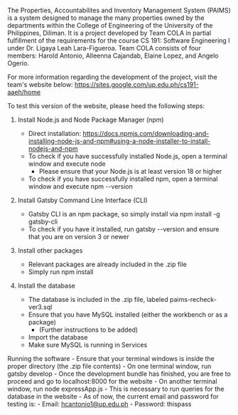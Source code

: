 The Properties, Accountabilites and Inventory Management System (PAIMS) is a system designed to manage the many properties owned by the departments within the College of Engineering of the University of the Philippines, Diliman. It is a project developed by Team COLA in partial fulfillment of the requirements for the course CS 191: Software Engineering I under Dr. Ligaya Leah Lara-Figueroa. Team COLA consists of four members: Harold Antonio, Alleenna Cajandab, Elaine Lopez, and Angelo Ogerio. 


For more information regarding the development of the project, visit the team's website below:
https://sites.google.com/up.edu.ph/cs191-aaeh/home


To test this version of the website, please heed the following steps:

1. Install Node.js and Node Package Manager (npm)
    - Direct installation: https://docs.npmjs.com/downloading-and-installing-node-js-and-npm#using-a-node-installer-to-install-nodejs-and-npm
    - To check if you have successfully installed Node.js, open a terminal window and execute node
        - Please ensure that your Node.js is at least version 18 or higher
    - To check if you have successfully installed npm, open a terminal window and execute npm --version

2. Install Gatsby Command Line Interface (CLI)
    - Gatsby CLI is an npm package, so simply install via npm install -g gatsby-cli
    - To check if you have it installed, run gatsby --version and ensure that you are on version 3 or newer

3. Install other packages
    - Relevant packages are already included in the .zip file
    - Simply run npm install

4. Install the database
    - The database is included in the .zip file, labeled paims-recheck-ver3.sql
    - Ensure that you have MySQL installed (either the workbench or as a package)
        - (Further instructions to be added)
    - Import the database
    - Make sure MySQL is running in Services

Running the software
    - Ensure that your terminal windows is inside the proper directory (the .zip file contents)
    - On one terminal window, run gatsby develop
        - Once the development bundle has finished, you are free to proceed and go to localhost:8000 for the website
    - On another terminal window, run node expressApp.js
        - This is necessary to run queries for the database in the website
    - As of now, the current email and password for testing is:
        - Email: hcantonio1@up.edu.ph
        - Password: thispass

